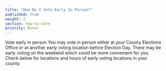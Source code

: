 ```yaml
---
title: "How Do I Vote Early In Person?"
published: true
weight: 2
section: how-to-vote
priority: Minor
---
```


Vote early in person
You may vote in person either at your County Elections Office or at another early voting location before Election Day. 
There may be early voting on the weekend which could be more convenient for you.  Check below for locations and hours of early voting locations in your county. 
